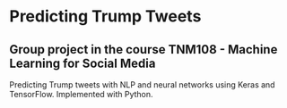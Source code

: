 # Predicting Trump Tweets

## Group project in the course TNM108 - Machine Learning for Social Media

Predicting Trump tweets with NLP and neural networks using Keras and TensorFlow. Implemented with Python.
